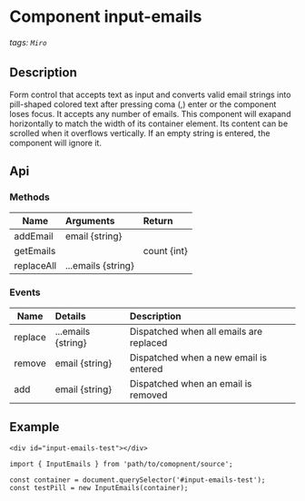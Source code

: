# Component input-emails

###### tags: `Miro`

## Description

Form control that accepts text as input and converts valid email strings into pill-shaped colored text after pressing coma (,) enter or the component loses focus. It accepts any number of emails. This component will exapand horizontally to match the width of its container element. Its content can be scrolled when it overflows vertically.
If an empty string is entered, the component will ignore it.

## Api

### Methods

| Name          | Arguments          | Return      |
| ------------- |:------------------ |:------------|
| addEmail      | email {string}     |             |
| getEmails     |                    | count {int} |
| replaceAll    | ...emails {string} |             |

### Events

| Name    | Details  | Description                              |
| ------- |:--------- |:-----------------------------------------|
| replace | ...emails {string} | Dispatched when all emails are replaced  |
| remove  | email {string}    | Dispatched when a new email is entered   |
| add     | email {string}    | Dispatched when an email is removed      |

## Example

```html=
<div id="input-emails-test"></div>
```

```javascript=
import { InputEmails } from 'path/to/comopnent/source';

const container = document.querySelector('#input-emails-test');
const testPill = new InputEmails(container);
```
